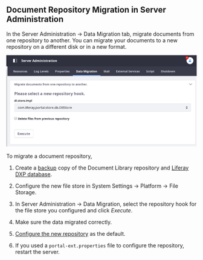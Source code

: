 ## Document Repository Migration in Server Administration

<!-- Perhaps better suited to the doc repository section of installation and upgrades? -->

In the Server Administration &rarr; Data Migration tab, migrate documents from one repository to another. You can migrate your documents to a new repository on a different disk or in a new format.

![Migrate to a new Documents and Media Repository in Server Administration.](./document-repository-migration-in-server-administration/images/01.png)

To migrate a document repository,

1. Create a [backup](./../../installation-and-upgrades/maintaining-a-liferay-dxp-installation/backing-up.md) copy of the Document Library repository and [Liferay DXP database](./../../installation-and-upgrades/maintaining-a-liferay-dxp-installation/backing-up.md#database). 

1. Configure the new file store in System Settings &rarr; Platform &rarr; File Storage. 

1. In Server Administration &rarr; Data Migration, select the repository hook for the file store you configured and click *Execute*. 

1. Make sure the data migrated correctly.

1. [Configure the new repository](./../../installation-and-upgrades/setting-up-liferay-dxp/configuring-the-document-library-repository/document-repository-overview) as the default. 

1. If you used a `portal-ext.properties` file to configure the repository, restart the server. 
